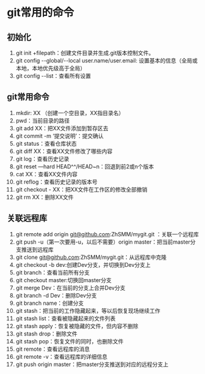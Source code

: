 # git常用的命令
## 初始化
1. git init +filepath：创建文件目录并生成.git版本控制文件。
2. git config --global/--local user.name/user.email: 设置基本的信息（全局或本地，本地优先级高于全局）
3. git config --list：查看所有设置

## git常用命令
1. mkdir: XX （创建一个空目录，XX指目录名）
2. pwd：当前目录的路径
3. git add XX：把XX文件添加到暂存区去
4. git commit -m ‘提交说明’：提交确认
5. git status：查看仓库状态
6. git diff XX：查看XX文件修改了哪些内容
7. git log：查看历史记录
8. git reset —hard HEAD^^/HEAD~n：回退到前2或n个版本
9. cat XX：查看XX文件内容
10. git reflog：查看历史记录的版本号
11. git checkout - XX：把XX文件在工作区的修改全部撤销
12. git rm XX：删除XX文件

## 关联远程库
1. git remote add origin git@github.com:ZhSMM/mygit.git ：关联一个远程库
2. git push -u（第一次要用-u，以后不需要）origin master：把当前master分支推送到远程库
3. git clone git@github.com:ZhSMM/mygit.git：从远程库中克隆
4. git checkout -b dev:创建Dev分支，并切换到Dev分支上
5. git branch：查看当前所有分支
6. git checkout master:切换回master分支
7. git merge Dev：在当前的分支上合并Dev分支
8. git branch -d Dev：删除Dev分支
9. git branch name：创建分支
10. git stash：把当前的工作隐藏起来，等以后恢复现场继续工作
11. git stash list：查看被隐藏起来的文件列表
12. git stash apply：恢复被隐藏的文件，但内容不删除
13. git stash drop：删除文件
14. git stash pop：恢复文件的同时，也删除文件
15. git remote：查看远程库的消息
16. git remote -v：查看远程库的详细信息
17. git push origin master：把master分支推送到对应的远程分支上